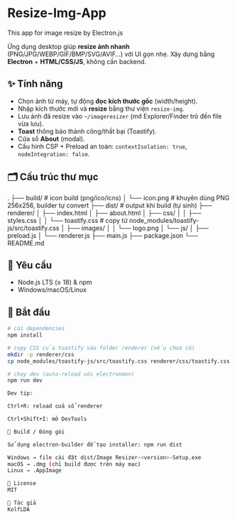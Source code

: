 # Resize-Img-App
This app for image resize by Electron.js

Ứng dụng desktop giúp **resize ảnh nhanh** (PNG/JPG/WEBP/GIF/BMP/SVG/AVIF…) với UI gọn nhẹ. Xây dựng bằng **Electron** + **HTML/CSS/JS**, không cần backend.

## ✨ Tính năng
- Chọn ảnh từ máy, tự động **đọc kích thước gốc** (width/height).
- Nhập kích thước mới và **resize** bằng thư viện `resize-img`.
- Lưu ảnh đã resize vào `~/imageresizer` (mở Explorer/Finder trỏ đến file vừa lưu).
- **Toast** thông báo thành công/thất bại (Toastify).
- Cửa sổ **About** (modal).
- Cấu hình CSP + Preload an toàn: `contextIsolation: true`, `nodeIntegration: false`.

## 🗂️ Cấu trúc thư mục
.
├── build/ # icon build (png/ico/icns)
│ └── icon.png # khuyên dùng PNG 256x256, builder tự convert
├── dist/ # output khi build (tự sinh)
├── renderer/
│ ├── index.html
│ ├── about.html
│ ├── css/
│ │ ├── styles.css
│ │ └── toastify.css # copy từ node_modules/toastify-js/src/toastify.css
│ ├── images/
│ │ └── logo.png
│ └── js/
│ ├── preload.js
│ └── renderer.js
├── main.js
├── package.json
└── README.md

## 🧰 Yêu cầu
- Node.js LTS (≥ 18) & npm
- Windows/macOS/Linux

## 🚀 Bắt đầu

```bash
# cài dependencies
npm install

# copy CSS của toastify vào folder renderer (nếu chưa có)
mkdir -p renderer/css
cp node_modules/toastify-js/src/toastify.css renderer/css/toastify.css

# chạy dev (auto-reload với electronmon)
npm run dev

Dev tip:

Ctrl+R: reload cửa sổ renderer

Ctrl+Shift+I: mở DevTools

🧱 Build / Đóng gói

Sử dụng electron-builder để tạo installer: npm run dist

Windows → file cài đặt dist/Image Resizer-<version>-Setup.exe
macOS → .dmg (chỉ build được trên máy mac)
Linux → .AppImage

📜 License
MIT

👤 Tác giả
KolfLDA